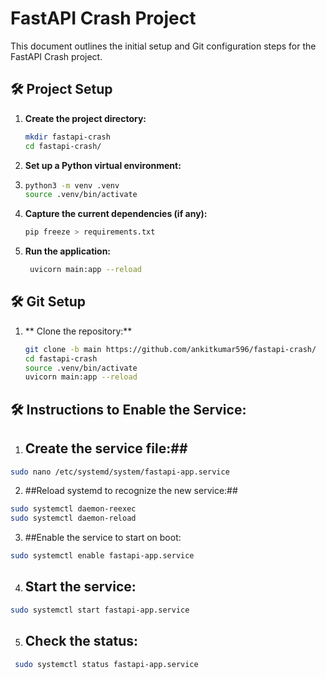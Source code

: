 # FastAPI Crash Project

This document outlines the initial setup and Git configuration steps for the FastAPI Crash project.

## 🛠️ Project Setup

1. **Create the project directory:**
   ```bash
   mkdir fastapi-crash
   cd fastapi-crash/
2. **Set up a Python virtual environment:**
3. ```bash
   python3 -m venv .venv
   source .venv/bin/activate
4. **Capture the current dependencies (if any):**
   ```bash
   pip freeze > requirements.txt
5. **Run the application:**
   ```bash
    uvicorn main:app --reload
   
## 🛠️ Git Setup
1. ** Clone the repository:**
   ``` bash
   git clone -b main https://github.com/ankitkumar596/fastapi-crash/
   cd fastapi-crash
   source .venv/bin/activate
   uvicorn main:app --reload

## 🛠️ Instructions to Enable the Service:
1. ## Create the service file:##
  ```bash
  sudo nano /etc/systemd/system/fastapi-app.service
  ```
2. ##Reload systemd to recognize the new service:##

 ```bash
 sudo systemctl daemon-reexec
 sudo systemctl daemon-reload
```
3. ##Enable the service to start on boot:

  ```bash
  sudo systemctl enable fastapi-app.service
```
4. ## Start the service:

```bash
sudo systemctl start fastapi-app.service
```
5. ## Check the status:

```bash
 sudo systemctl status fastapi-app.service
```

